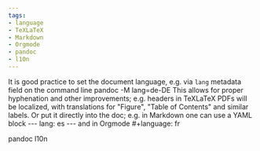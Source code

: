 ```yaml
---
tags:
- language
- TeXLaTeX
- Markdown
- Orgmode
- pandoc
- l10n
---
```


It is good practice to set the document language, e.g. via `lang`
metadata field on the command line pandoc -M lang=de-DE This allows for
proper hyphenation and other improvements; e.g. headers in TeXLaTeX PDFs
will be localized, with translations for "Figure", "Table of Contents"
and similar labels. Or put it directly into the doc; e.g. in Markdown
one can use a YAML block --- lang: es --- and in Orgmode #+language: fr

pandoc l10n
